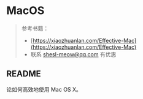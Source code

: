 # MacOS

> 参考书籍：
>
> * [https://xiaozhuanlan.com/Effective-Mac](https://xiaozhuanlan.com/Effective-Mac)
> * 联系 shesl-meow@qq.com 有优惠

## README

论如何高效地使用 Mac OS X。
